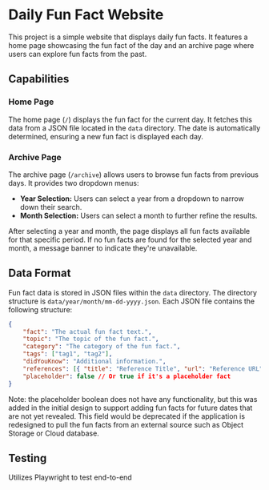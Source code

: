 # Daily Fun Fact Website

This project is a simple website that displays daily fun facts. It features a home page showcasing the fun fact of the day and an archive page where users can explore fun facts from the past.

## Capabilities

### Home Page

The home page (`/`) displays the fun fact for the current day. It fetches this data from a JSON file located in the `data` directory. The date is automatically determined, ensuring a new fun fact is displayed each day.

### Archive Page

The archive page (`/archive`) allows users to browse fun facts from previous days. It provides two dropdown menus:

- **Year Selection:** Users can select a year from a dropdown to narrow down their search.
- **Month Selection:** Users can select a month to further refine the results.

After selecting a year and month, the page displays all fun facts available for that specific period. If no fun facts are found for the selected year and month, a message banner to indicate they're unavailable.

## Data Format

Fun fact data is stored in JSON files within the `data` directory. The directory structure is `data/year/month/mm-dd-yyyy.json`. Each JSON file contains the following structure:

```json
{
    "fact": "The actual fun fact text.",
    "topic": "The topic of the fun fact.",
    "category": "The category of the fun fact.",
    "tags": ["tag1", "tag2"],
    "didYouKnow": "Additional information.",
    "references": [{ "title": "Reference Title", "url": "Reference URL" }],
    "placeholder": false // Or true if it's a placeholder fact
}
```

Note: the placeholder boolean does not have any functionality, but this was added in the initial design to support adding fun facts for future dates that are not yet revealed. This field would be deprecated if the application is redesigned to pull the fun facts from an external source such as Object Storage or Cloud database.

## Testing
Utilizes Playwright to test end-to-end